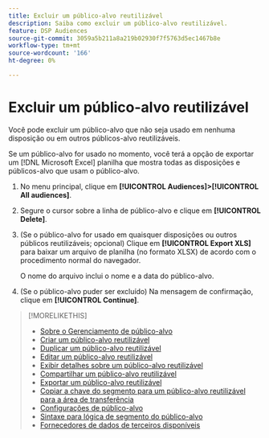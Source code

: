 ```yaml
---
title: Excluir um público-alvo reutilizável
description: Saiba como excluir um público-alvo reutilizável.
feature: DSP Audiences
source-git-commit: 3059a5b211a8a219b02930f7f5763d5ec1467b8e
workflow-type: tm+mt
source-wordcount: '166'
ht-degree: 0%

---
```


# Excluir um público-alvo reutilizável

Você pode excluir um público-alvo que não seja usado em nenhuma disposição ou em outros públicos-alvo reutilizáveis.

Se um público-alvo for usado no momento, você terá a opção de exportar um [!DNL Microsoft Excel] planilha que mostra todas as disposições e públicos-alvo que usam o público-alvo.

1. No menu principal, clique em **[!UICONTROL Audiences]>[!UICONTROL All audiences]**.

1. Segure o cursor sobre a linha de público-alvo e clique em **[!UICONTROL Delete]**.

1. (Se o público-alvo for usado em quaisquer disposições ou outros públicos reutilizáveis; opcional) Clique em **[!UICONTROL Export XLS]** para baixar um arquivo de planilha (no formato XLSX) de acordo com o procedimento normal do navegador.

   O nome do arquivo inclui o nome e a data do público-alvo.

1. (Se o público-alvo puder ser excluído) Na mensagem de confirmação, clique em **[!UICONTROL Continue]**.

>[!MORELIKETHIS]
>
>* [Sobre o Gerenciamento de público-alvo](audience-about.md)
>* [Criar um público-alvo reutilizável](reusable-audience-create.md)
>* [Duplicar um público-alvo reutilizável](reusable-audience-duplicate.md)
>* [Editar um público-alvo reutilizável](reusable-audience-edit.md)
>* [Exibir detalhes sobre um público-alvo reutilizável](reusable-audience-view-details.md)
>* [Compartilhar um público-alvo reutilizável](reusable-audience-share.md)
>* [Exportar um público-alvo reutilizável](reusable-audience-export.md)
>* [Copiar a chave do segmento para um público-alvo reutilizável para a área de transferência](reusable-audience-clipboard.md)
>* [Configurações de público-alvo](audience-settings.md)
>* [Sintaxe para lógica de segmento do público-alvo](audience-segment-logic-syntax.md)
>* [Fornecedores de dados de terceiros disponíveis](third-party-data-providers.md)


